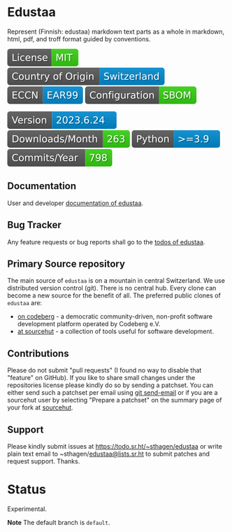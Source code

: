 # Edustaa

Represent (Finnish: edustaa) markdown text parts as a whole in markdown, html, pdf, and troff format guided by conventions.

[![License](docs/badges/license-spdx-mit.svg)](https://git.sr.ht/~sthagen/edustaa/tree/default/item/LICENSE)
[![Country of Origin](docs/badges/country-of-origin-name-switzerland-neutral.svg)](https://git.sr.ht/~sthagen/edustaa/tree/default/item/COUNTRY-OF-ORIGIN)
[![Export Classification Control Number (ECCN)](docs/badges/export-control-classification-number_eccn-ear99-neutral.svg)](https://git.sr.ht/~sthagen/edustaa/tree/default/item/EXPORT-CONTROL-CLASSIFICATION-NUMBER)
[![Configuration](docs/badges/configuration-sbom.svg)](https://git.sr.ht/~sthagen/edustaa/tree/default/item/docs/third-party/README.md)

[![Version](docs/badges/latest-release.svg)](https://pypi.python.org/pypi/edustaa/)
[![Downloads](docs/badges/downloads-per-month.svg)](https://pepy.tech/project/edustaa)
[![Python](docs/badges/python-versions.svg)](https://pypi.python.org/pypi/edustaa/)
[![Maintenance Status](docs/badges/commits-per-year.svg)](https://git.sr.ht/~sthagen/edustaa/log)

## Documentation

User and developer [documentation of edustaa](https://codes.dilettant.life/docs/edustaa).

## Bug Tracker

Any feature requests or bug reports shall go to the [todos of edustaa](https://todo.sr.ht/~sthagen/edustaa).

## Primary Source repository

The main source of `edustaa` is on a mountain in central Switzerland.
We use distributed version control (git).
There is no central hub.
Every clone can become a new source for the benefit of all.
The preferred public clones of `edustaa` are:

* [on codeberg](https://codeberg.org/sthagen/edustaa) - a democratic community-driven, non-profit software development platform operated by Codeberg e.V.
* [at sourcehut](https://git.sr.ht/~sthagen/edustaa) - a collection of tools useful for software development.

## Contributions

Please do not submit "pull requests" (I found no way to disable that "feature" on GitHub).
If you like to share small changes under the repositories license please kindly do so by sending a patchset.
You can either send such a patchset per email using [git send-email](https://git-send-email.io) or
if you are a sourcehut user by selecting "Prepare a patchset" on the summary page of your fork at [sourcehut](https://git.sr.ht/).

## Support

Please kindly submit issues at https://todo.sr.ht/~sthagen/edustaa or write plain text email to ~sthagen/edustaa@lists.sr.ht to submit patches and request support. Thanks.

# Status

Experimental.

**Note** The default branch is `default`.
